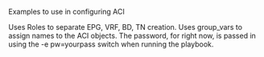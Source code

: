 Examples to use in configuring ACI

Uses Roles to separate EPG, VRF, BD, TN creation. Uses group_vars to assign names to the ACI objects. The password, for right now, is passed in using the -e pw=yourpass switch when running the playbook.
